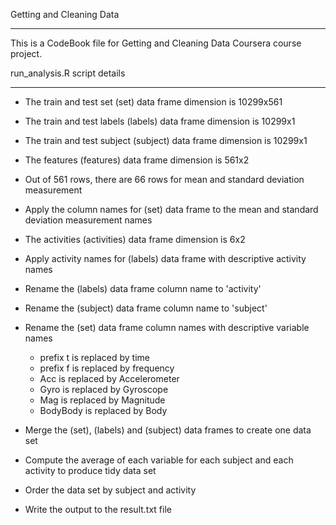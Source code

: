 Getting and Cleaning Data
*************************

This is a CodeBook file for Getting and Cleaning Data Coursera course project.

run_analysis.R script details
*****************************

- The train and test set (set) data frame dimension is 10299x561
- The train and test labels (labels) data frame dimension is 10299x1
- The train and test subject (subject) data frame dimension is 10299x1

- The features (features) data frame dimension is 561x2
- Out of 561 rows, there are 66 rows for mean and standard deviation measurement
- Apply the column names for (set) data frame to the mean and standard deviation 
measurement names

- The activities (activities) data frame dimension is 6x2
- Apply activity names for (labels) data frame with descriptive activity names
- Rename the (labels) data frame column name to 'activity'

- Rename the (subject) data frame column name to 'subject'
- Rename the (set) data frame column names with descriptive variable names 
  * prefix t is replaced by time
  * prefix f is replaced by frequency
  * Acc is replaced by Accelerometer
  * Gyro is replaced by Gyroscope
  * Mag is replaced by Magnitude
  * BodyBody is replaced by Body
- Merge the (set), (labels) and (subject) data frames to create one data set

- Compute the average of each variable for each subject and each activity to
produce tidy data set
- Order the data set by subject and activity
- Write the output to the result.txt file 